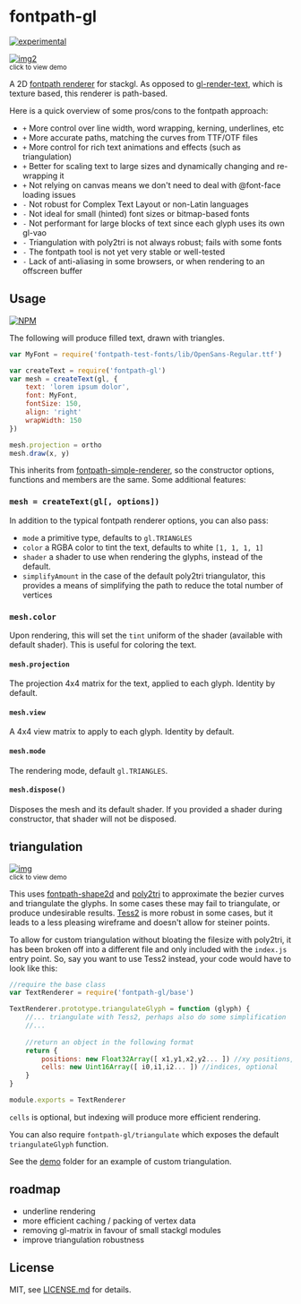 # fontpath-gl

[![experimental](http://badges.github.io/stability-badges/dist/experimental.svg)](http://github.com/badges/stability-badges)

[![img2](http://i.imgur.com/ZMKUtQb.png)](http://mattdesl.github.io/fontpath-gl/demo/index.html)  
<sup>click to view demo</sup> 

A 2D [fontpath renderer](https://github.com/mattdesl/fontpath-simple-renderer) for stackgl. As opposed to [gl-render-text](https://www.npmjs.org/package/gl-render-text), which is texture based, this renderer is path-based.

Here is a quick overview of some pros/cons to the fontpath approach:

- `+` More control over line width, word wrapping, kerning, underlines, etc
- `+` More accurate paths, matching the curves from TTF/OTF files
- `+` More control for rich text animations and effects (such as triangulation)
- `+` Better for scaling text to large sizes and dynamically changing and re-wrapping it
- `+` Not relying on canvas means we don't need to deal with @font-face loading issues
- `-` Not robust for Complex Text Layout or non-Latin languages
- `-` Not ideal for small (hinted) font sizes or bitmap-based fonts
- `-` Not performant for large blocks of text since each glyph uses its own gl-vao
- `-` Triangulation with poly2tri is not always robust; fails with some fonts
- `-` The fontpath tool is not yet very stable or well-tested
- `-` Lack of anti-aliasing in some browsers, or when rendering to an offscreen buffer

## Usage

[![NPM](https://nodei.co/npm/fontpath-gl.png)](https://nodei.co/npm/fontpath-gl/)

The following will produce filled text, drawn with triangles. 

```js
var MyFont = require('fontpath-test-fonts/lib/OpenSans-Regular.ttf')

var createText = require('fontpath-gl')
var mesh = createText(gl, {
	text: 'lorem ipsum dolor',
	font: MyFont,
	fontSize: 150,
	align: 'right'
	wrapWidth: 150
})

mesh.projection = ortho
mesh.draw(x, y)
```

This inherits from [fontpath-simple-renderer](https://github.com/mattdesl/fontpath-simple-renderer), so the constructor options, functions and members are the same. Some additional features: 

### `mesh = createText(gl[, options])`

In addition to the typical fontpath renderer options, you can also pass:

- `mode` a primitive type, defaults to `gl.TRIANGLES`
- `color` a RGBA color to tint the text, defaults to white `[1, 1, 1, 1]`
- `shader` a shader to use when rendering the glyphs, instead of the default. 
- `simplifyAmount` in the case of the default poly2tri triangulator, this provides a means of simplifying the path to reduce the total number of vertices

### `mesh.color`

Upon rendering, this will set the `tint` uniform of the shader (available with default shader). This is useful for coloring the text.

#### `mesh.projection`

The projection 4x4 matrix for the text, applied to each glyph. Identity by default.

#### `mesh.view`

A 4x4 view matrix to apply to each glyph. Identity by default.

#### `mesh.mode`

The rendering mode, default `gl.TRIANGLES`. 

#### `mesh.dispose()`

Disposes the mesh and its default shader. If you provided a shader during constructor, that shader will not be disposed. 

## triangulation


[![img](http://i.imgur.com/OAWWJb3.png)](http://mattdesl.github.io/fontpath-gl/demo/wireframe.html)  
<sup>click to view demo</sup>

This uses [fontpath-shape2d](https://www.npmjs.org/package/fontpath-shape2d) and [poly2tri](https://www.npmjs.org/package/poly2tri) to approximate the bezier curves and triangulate the glyphs. In some cases these may fail to triangulate, or produce undesirable results. [Tess2](https://github.com/memononen/tess2.js) is more robust in some cases, but it leads to a less pleasing wireframe and doesn't allow for steiner points.

To allow for custom triangulation without bloating the filesize with poly2tri, it has been broken off into a different file and only included with the `index.js` entry point. So, say you want to use Tess2 instead, your code would have to look like this:

```js
//require the base class
var TextRenderer = require('fontpath-gl/base')

TextRenderer.prototype.triangulateGlyph = function (glyph) {
	//... triangulate with Tess2, perhaps also do some simplification
	//...
	
	//return an object in the following format
	return {
		positions: new Float32Array([ x1,y1,x2,y2... ]) //xy positions, required
		cells: new Uint16Array([ i0,i1,i2... ]) //indices, optional
	}	
}

module.exports = TextRenderer
```

`cells` is optional, but indexing will produce more efficient rendering.

You can also require `fontpath-gl/triangulate` which exposes the default `triangulateGlyph` function.

See the [demo](demo/) folder for an example of custom triangulation.

## roadmap

- underline rendering
- more efficient caching / packing of vertex data
- removing gl-matrix in favour of small stackgl modules
- improve triangulation robustness

## License

MIT, see [LICENSE.md](http://github.com/mattdesl/fontpath-gl/blob/master/LICENSE.md) for details.
